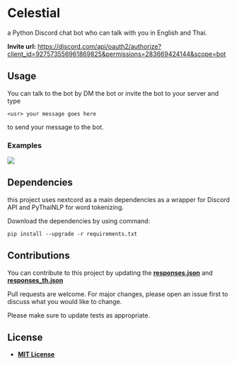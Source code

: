 # Celestial

a Python Discord chat bot who can talk with you in English and Thai.

**Invite url:** https://discord.com/api/oauth2/authorize?client_id=927573556961869825&permissions=283669424144&scope=bot

## Usage

You can talk to the bot by DM the bot or invite the bot to your server and type

```
<usr> your message goes here
```

to send your message to the bot.
### Examples

<img src = https://github.com/StrixzIV/Celestial/raw/master/Preview.png />

## Dependencies

this project uses nextcord as a main dependencies as a wrapper for Discord API and PyThaiNLP for word tokenizing.

Download the dependencies by using command:

```
pip install --upgrade -r requirements.txt
```

## Contributions

You can contribute to this project by updating the **[responses.json](https://github.com/StrixzIV/Celestial/blob/master/responses.json)** and **[responses_th.json](https://github.com/StrixzIV/Celestial/blob/master/responses_th.json)**

Pull requests are welcome. For major changes, please open an issue first to discuss what you would like to change.

Please make sure to update tests as appropriate.

## License
* **[MIT License](https://github.com/StrixzIV/Celestial/blob/master/LICENSE)**
